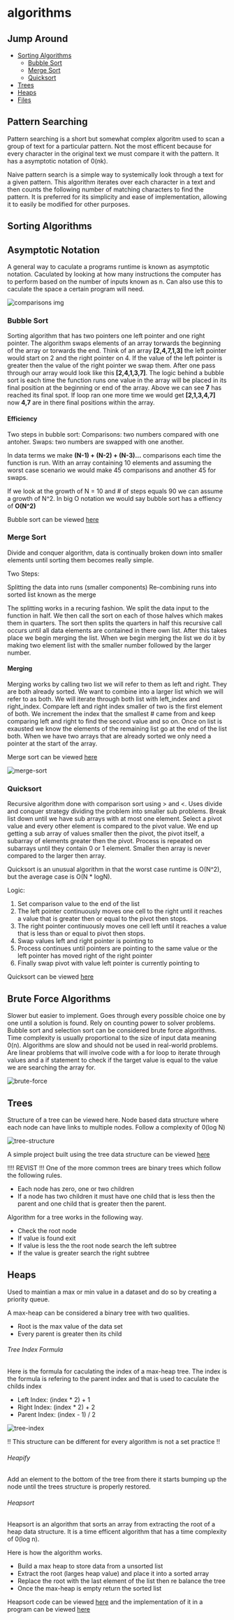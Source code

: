 # algorithms

## Jump Around
- [Sorting Algorithms](#sorting-algorithms)
  - [Bubble Sort](#bubble-sort)
  - [Merge Sort](#merge-sort)
  - [Quicksort](#quicksort)
- [Trees](#trees)
- [Heaps](#heaps)
- [Files](#Files)


## Pattern Searching

Pattern searching is a short but somewhat complex algoritm used to scan a group of text for a particular pattern. Not the most efficent because for every character in the original text we must compare it with the pattern. It has a asymptotic notation of 0(nk). 

Naive pattern search is a simple way to systemically look through a text for a given pattern. This algorithm iterates over each character in a text and then counts the following number of matching characters to find the pattern. It is preferred for its simplicity and ease of implementation, allowing it to easily be modified for other purposes.

## Sorting Algorithms

## Asymptotic Notation

A general way to caculate a programs runtime is known as asymptotic notation. Caculated by looking at how many instructions the computer has to perform based on the number of inputs known as n. Can also use this to caculate the space a certain program will need. 

![comparisons img](https://github.com/coxner/algorithms/blob/master/img/notation-comparison.png)


### Bubble Sort

Sorting algorithm that has two pointers one left pointer and one right pointer. The algorithm swaps elements of an array torwards the beginning of the array or torwards the end. Think of an array **[2,4,7,1,3]** the left pointer would start on 2 and the right pointer on 4. If the value of the left pointer is greater then the value of the right pointer we swap them. After one pass through our array would look like this **[2,4,1,3,7]**. The logic behind a bubble sort is each time the function runs one value in the array will be placed in its final position at the beginning or end of the array. Above we can see **7** has reached its final spot. If loop ran one more time we would get **[2,1,3,4,7]** now **4,7** are in there final positions within the array. 

#### Efficiency 
Two steps in bubble sort:
  Comparisons: two numbers compared with one antoher.
  Swaps: two numbers are swapped with one another.
  
In data terms we make **(N-1) + (N-2) + (N-3)...** comparisons each time the function is run. With an array containing 10 elements and assuming the worst case scenario we would make 45 comparisons and another 45 for swaps. 

If we look at the growth of N = 10 and # of steps equals 90 we can assume a growth of N^2. In big O notation we would say bubble sort has a effiency of **O(N^2)**

Bubble sort can be viewed [here](https://github.com/coxner/algorithms/blob/master/bubbleSort.py)

### Merge Sort

Divide and conquer algorithm, data is continually broken down into smaller elements until sorting them becomes really simple. 

Two Steps:

  Splitting the data into runs (smaller components)
  Re-combining runs into sorted list known as the merge
  
The splitting works in a recuring fashion. We split the data input to the function in half. We then call the sort on each of those halves which makes them in quarters. The sort then splits the quarters in half this recursive call occurs until all data elements are contained in there own list. After this takes place we begin merging the list. When we begin merging the list we do it by making two element list with the smaller number followed by the larger number. 

#### Merging

Merging works by calling two list we will refer to them as left and right. They are both already sorted. We want to combine into a larger list which we will refer to as both. We will iterate through both list with left_index and right_index. Compare left and right index smaller of two is the first element of both. We increment the index that the smallest # came from and keep comparing left and right to find the second value and so on. Once on list is exausted we know the elements of the remaining list go at the end of the list both. When we have two arrays that are already sorted we only need a pointer at the start of the array.


Merge sort can be viewed [here](https://github.com/coxner/algorithms/blob/master/merge-sort.py)

![merge-sort](https://github.com/coxner/algorithms/blob/master/img/merge-sort.png)


### Quicksort

Recursive algorithm done with comparison sort using > and <. Uses divide and conquer strategy dividing the problem into smaller sub problems. Break list down until we have sub arrays with at most one element. Select a pivot value and every other element is compared to the pivot value. We end up getting a sub array of values smaller then the pivot, the pivot itself, a subarray of elements greater then the pivot. Process is repeated on subarrays until they contain 0 or 1 element. Smaller then array is never compared to the larger then array. 

Quicksort is an unusual algorithm in that the worst case runtime is O(N^2), but the average case is O(N * logN). 

Logic: 
  1. Set comparison value to the end of the list
  2. The left pointer continuously moves one cell to the right until it reaches a value that is greater then or equal to the pivot then stops.
  3. The right pointer continuously moves one cell left until it reaches a value that is less than or equal to pivot then stops. 
  4. Swap values left and right pointer is pointing to
  5. Process continues until pointers are pointing to the same value or the left pointer has moved right of the right pointer 
  6. Finally swap pivot with value left pointer is currently pointing to 
  

Quicksort can be viewed [here](https://github.com/coxner/algorithms/blob/master/quicksort.py)


## Brute Force Algorithms 

Slower but easier to implement. Goes through every possible choice one by one until a solution is found. Rely on counting power to solver problems. Bubble sort and selection sort can be considered brute force algorithms. Time complexity is usually proportional to the size of input data meaning 0(n). Algorithms are slow and should not be used in real-world problems. Are linear problems that will involve code with a for loop to iterate through values and a if statement to check if the target value is equal to the value we are searching the array for. 

![brute-force](https://github.com/coxner/algorithms/blob/master/img/brute-force.png)


## Trees

Structure of a tree can be viewed here. Node based data structure where each node can have links to multiple nodes. Follow a complexity of 0(log N)

![tree-structure](https://github.com/coxner/algorithms/blob/master/img/trees.png)

A simple project built using the tree data structure can be viewed [here](https://github.com/coxner/algorithms/blob/master/treeNodeProject.py)




!!!! REVIST !!!
One of the more common trees are binary trees which follow the following rules.
  - Each node has zero, one or two children
  - If a node has two children it must have one child that is less then the parent and one child that is greater then the parent.
 
 Algorithm for a tree works in the following way.
  - Check the root node
  - If value is found exit 
  - If value is less the the root node search the left subtree
  - If the value is greater search the right subtree 
 
 
 
## Heaps 

Used to maintian a max or min value in a dataset and do so by creating a priority queue. 

A max-heap can be considered a binary tree with two qualities.
  - Root is the max value of the data set
  - Every parent is greater then its child

###### Tree Index Formula 

Here is the formula for caculating the index of a max-heap tree. The index is the formula is refering to the parent index and that is used to caculate the childs index
  - Left Index: (index * 2) + 1
  - Right Index: (index * 2) + 2
  - Parent Index: (index - 1) / 2

![tree-index](https://github.com/coxner/algorithms/blob/master/img/max-heap.png)

!! This structure can be different for every algorithm is not a set practice !!

###### Heapify 

Add an element to the bottom of the tree from there it starts bumping up the node until the trees structure is properly restored. 

###### Heapsort

Heapsort is an algorithm that sorts an array from extracting the root of a heap data structure. It is a time efficent algorithm that has a time complexity of 0(log n). 

Here is how the algorithm works.
  - Build a max heap to store data from a unsorted list
  - Extract the root (larges heap value) and place it into a sorted array
  - Replace the root with the last element of the list then re balance the tree
  - Once the max-heap is empty return the sorted list

Heapsort code can be viewed [here](https://github.com/coxner/algorithms/blob/master/heapsort/max_heap.py) and the implementation of it in a program can be viewed [here](https://github.com/coxner/algorithms/blob/master/heapsort/script.py)


